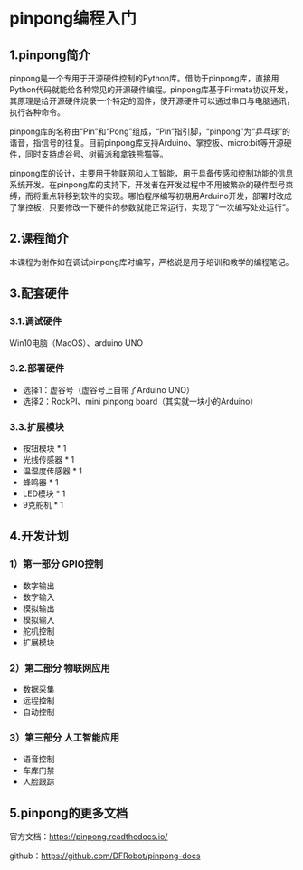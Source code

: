# pinpong编程入门


## 1.pinpong简介

pinpong是一个专用于开源硬件控制的Python库。借助于pinpong库，直接用Python代码就能给各种常见的开源硬件编程。pinpong库基于Firmata协议开发，其原理是给开源硬件烧录一个特定的固件，使开源硬件可以通过串口与电脑通讯，执行各种命令。

pinpong库的名称由“Pin”和“Pong”组成，“Pin”指引脚，“pinpong”为“乒乓球”的谐音，指信号的往复。目前pinpong库支持Arduino、掌控板、micro:bit等开源硬件，同时支持虚谷号、树莓派和拿铁熊猫等。

pinpong库的设计，主要用于物联网和人工智能，用于具备传感和控制功能的信息系统开发。在pinpong库的支持下，开发者在开发过程中不用被繁杂的硬件型号束缚，而将重点转移到软件的实现。哪怕程序编写初期用Arduino开发，部署时改成了掌控板，只要修改一下硬件的参数就能正常运行，实现了“一次编写处处运行”。

## 2.课程简介

本课程为谢作如在调试pinpong库时编写，严格说是用于培训和教学的编程笔记。

## 3.配套硬件

### 3.1.调试硬件

Win10电脑（MacOS）、arduino UNO

### 3.2.部署硬件

- 选择1：虚谷号（虚谷号上自带了Arduino UNO）
- 选择2：RockPI、mini pinpong board（其实就一块小的Arduino）

### 3.3.扩展模块

- 按钮模块 * 1
- 光线传感器 * 1
- 温湿度传感器 * 1
- 蜂鸣器 * 1
- LED模块 * 1
- 9克舵机 * 1

## 4.开发计划

### 1）第一部分 GPIO控制
- 数字输出
- 数字输入
- 模拟输出
- 模拟输入
- 舵机控制
- 扩展模块

### 2）第二部分 物联网应用
- 数据采集
- 远程控制
- 自动控制

### 3）第三部分 人工智能应用
- 语音控制
- 车库门禁
- 人脸跟踪


## 5.pinpong的更多文档

官方文档：https://pinpong.readthedocs.io/

github：https://github.com/DFRobot/pinpong-docs